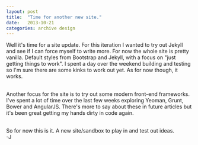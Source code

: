 ```yaml
---
layout: post
title:  "Time for another new site."
date:   2013-10-21
categories: archive design
---
```


Well it's time for a site update. For this iteration I wanted to try out Jekyll and see if I can force myself to write more. For now the whole site is pretty vanilla. Default styles from Bootstrap and Jekyll, with a focus on "just getting things to work". I spent a day over the weekend building and testing so I'm sure there are some kinks to work out yet. As for now though, it works.      
<br/>

Another focus for the site is to try out some modern front-end frameworks. I've spent a lot of time over the last few weeks exploring Yeoman, Grunt, Bower and AngularJS. There's more to say about these in future articles but it's been great getting my hands dirty in code again.    
<br/>

So for now this is it. A new site/sandbox to play in and test out ideas.  
-J
